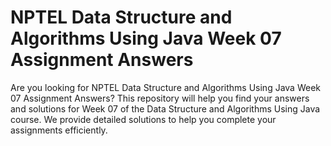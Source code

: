 # NPTEL Data Structure and Algorithms Using Java Week 07 Assignment Answers

Are you looking for NPTEL Data Structure and Algorithms Using Java Week 07 Assignment Answers? This repository will help you find your answers and solutions for Week 07 of the Data Structure and Algorithms Using Java course. We provide detailed solutions to help you complete your assignments efficiently.